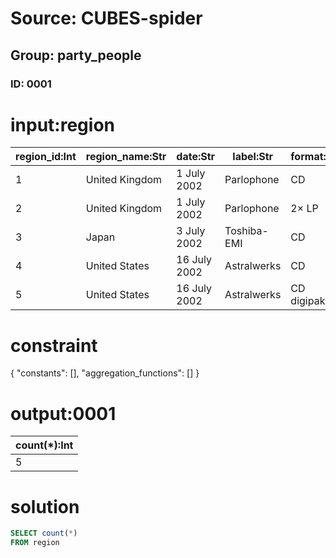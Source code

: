 # Source: CUBES-spider
## Group: party_people
### ID: 0001

# input:region

| region_id:Int | region_name:Str | date:Str | label:Str | format:Str | catalogue:Str |
|---|---|---|---|---|---|
| 1 | United Kingdom | 1 July 2002 | Parlophone | CD | 540 3622 |
| 2 | United Kingdom | 1 July 2002 | Parlophone | 2× LP | 539 9821 |
| 3 | Japan | 3 July 2002 | Toshiba-EMI | CD | TOCP-66045 |
| 4 | United States | 16 July 2002 | Astralwerks | CD | ASW 40362 |
| 5 | United States | 16 July 2002 | Astralwerks | CD digipak | ASW 40522 |

# constraint

{
  "constants": [],
  "aggregation_functions": []
}

# output:0001

| count(*):Int |
|---|
| 5 |

# solution

```sql
SELECT count(*)
FROM region
```
